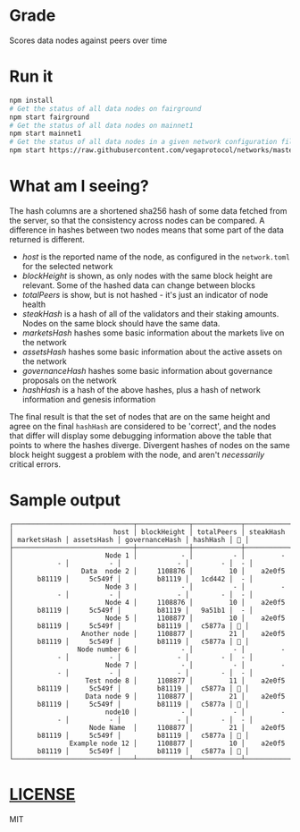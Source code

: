 # Grade

Scores data nodes against peers over time 

# Run it
```bash
npm install
# Get the status of all data nodes on fairground
npm start fairground
# Get the status of all data nodes on mainnet1
npm start mainnet1
# Get the status of all data nodes in a given network configuration file
npm start https://raw.githubusercontent.com/vegaprotocol/networks/master/fairground/fairground.toml
```

# What am I seeing?
The hash columns are a shortened sha256 hash of some data fetched from the server, so that the consistency across nodes can be compared. A difference in hashes between two nodes means that some part of the data returned is different.

* *host* is the reported name of the node, as configured in the `network.toml` for the selected network
* *blockHeight* is shown, as only nodes with the same block height are relevant. Some of the hashed data can change between blocks
* *totalPeers*  is show, but is not hashed - it's just an indicator of node health
* *steakHash* is a hash of all of the validators and their staking amounts. Nodes on the same block should have the same data.
* *marketsHash* hashes some basic information about the markets live on the network
* *assetsHash* hashes some basic information about the active assets on the network
* *governanceHash* hashes some basic information about governance proposals on the network
* *hashHash* is a hash of the above hashes, plus a hash of network information and genesis information

The final result is that the set of nodes that are on the same height and agree on the final `hashHash` are considered to be 'correct', and the nodes that differ will
display some debugging information above the table that points to where the hashes diverge. Divergent hashes of nodes on the same block height suggest a problem with the
node, and aren't _necessarily_ critical errors.

# Sample output
```
┌──────────────────────────────┬─────────────┬────────────┬───────────┬─────────────┬────────────┬────────────────┬──────────┬────┐
│                         host │ blockHeight │ totalPeers │ steakHash │ marketsHash │ assetsHash │ governanceHash │ hashHash │ 🧙 │
├──────────────────────────────┼─────────────┼────────────┼───────────┼─────────────┼────────────┼────────────────┼──────────┼────┤
│                       Node 1 │           - │          - │         - │           - │          - │              - │        - │  - │
│                 Data  node 2 │     1108876 │         10 │    a2e0f5 │      b81119 │     5c549f │         b81119 │   1cd442 │  - │
│                       Node 3 |           - │          - │         - │           - │          - │              - │        - │  - │
│                       Node 4 │     1108876 │         10 │    a2e0f5 │      b81119 │     5c549f │         b81119 │   9a51b1 │  - │
│                       Node 5 │     1108877 │         10 │    a2e0f5 │      b81119 │     5c549f │         b81119 │   c5877a │ 🧙 │
│                 Another node │     1108877 │         21 │    a2e0f5 │      b81119 │     5c549f │         b81119 │   c5877a │ 🧙 │
│                Node number 6 │           - │          - │         - │           - │          - │              - │        - │  - │
│                       Node 7 │           - │          - │         - │           - │          - │              - │        - │  - │
│                  Test node 8 │     1108877 │         11 │    a2e0f5 │      b81119 │     5c549f │         b81119 │   c5877a │ 🧙 │
│                  Data node 9 │     1108877 │         21 │    a2e0f5 │      b81119 │     5c549f │         b81119 │   c5877a │ 🧙 │
│                       node10 │           - │          - │         - │           - │          - │              - │        - │  - │
│                   Node Name  │     1108877 │         21 │    a2e0f5 │      b81119 │     5c549f │         b81119 │   c5877a │ 🧙 │
│              Example node 12 │     1108877 │         10 │    a2e0f5 │      b81119 │     5c549f │         b81119 │   c5877a │ 🧙 │
└──────────────────────────────┴─────────────┴────────────┴───────────┴─────────────┴────────────┴────────────────┴──────────┴────┘
```

# [LICENSE](./LICENSE)
MIT